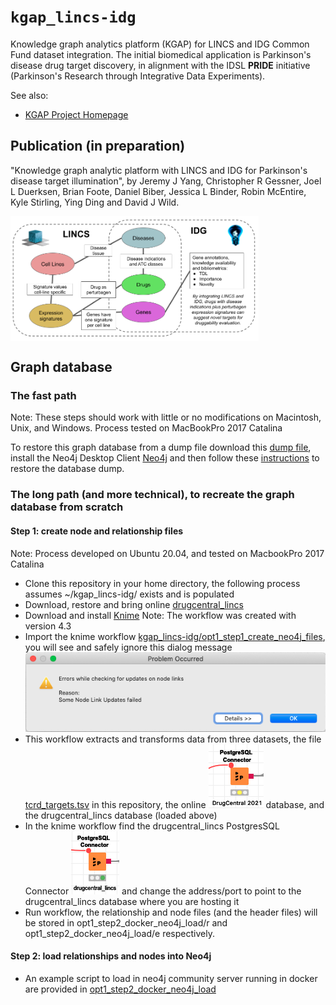 # `kgap_lincs-idg`

Knowledge graph analytics platform (KGAP) for LINCS and IDG Common Fund dataset integration.
The initial biomedical application is Parkinson's disease drug target discovery, in alignment
with the IDSL __PRIDE__ initiative (Parkinson's Research through Integrative Data Experiments).

See also:

* [KGAP Project Homepage](http://cheminfov.informatics.indiana.edu/projects/kgap/)

## Publication  (in preparation)

"Knowledge graph analytic platform with LINCS and IDG for Parkinson's disease target illumination",
by Jeremy J Yang, Christopher R Gessner, Joel L Duerksen, Brian Foote, Daniel Biber,
Jessica L Binder, Robin McEntire, Kyle Stirling, Ying Ding and David J Wild.

<img align="center" height="200" src="doc/images/LINCS-IDG_Integration.png">

## Graph database

### The fast path
Note: These steps should work with little or no modifications on Macintosh, Unix, and Windows. Process tested on MacBookPro 2017 Catalina

To restore this graph database from a dump file download
this [dump file](http://cheminfov.informatics.indiana.edu/projects/kgap/data/dclneodb.dump),
install the Neo4j Desktop Client [Neo4j](https://neo4j.com/) and then 
follow these [instructions](https://github.com/IUIDSL/kgap_lincs-idg/blob/master/opt2_load_neo4j_dump/Neo4jDesktop.md)
to restore the database dump.

### The long path (and more technical), to recreate the graph database from scratch
#### Step 1: create node and relationship files 
Note: Process developed on Ubuntu 20.04, and tested on MacbookPro 2017 Catalina 

- Clone this repository in your home directory, the following process assumes ~/kgap_lincs-idg/ exists and is populated
- Download, restore and bring online [drugcentral_lincs](http://cheminfov.informatics.indiana.edu/projects/kgap/data/drugcentral_lincs.pgdump)
- Download and install [Knime](https://www.knime.com/) Note: The workflow was created with version 4.3
- Import the knime workflow [kgap_lincs-idg/opt1_step1_create_neo4j_files](opt1_step1_create_neo4j_input_files/drugcentral_lincs_etl2neo4jfiles.knwf), you will see and safely ignore this dialog message <BR>![knime workflow load message](doc/images/knime-workflow-load-message.png)
- This workflow extracts and transforms data from three datasets, the file [tcrd_targets.tsv](opt1_step1_create_neo4j_input_files/tcrd_targets.tsv) in this repository, the online ![DrugCentral 2021](doc/images/DrugCentral%202021.png) database, and the drugcentral_lincs database (loaded above)
- In the knime workflow find the drugcentral_lincs PostgresSQL Connector ![image of PostgresSQL connector](doc/images/drugcentral_lincs-PostgresSQLConnctor.png) and change the address/port to point to the drugcentral_lincs database where you are hosting it
- Run workflow, the relationship and node files (and the header files) will be stored in opt1_step2_docker_neo4j_load/r and opt1_step2_docker_neo4j_load/e respectively.
  
#### Step 2: load relationships and nodes into Neo4j 
  - An example script to load in neo4j community server running in docker are provided in [opt1_step2_docker_neo4j_load](opt1_step2_docker_neo4j_load)
